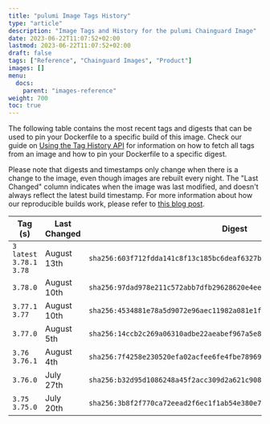 ```yaml
---
title: "pulumi Image Tags History"
type: "article"
description: "Image Tags and History for the pulumi Chainguard Image"
date: 2023-06-22T11:07:52+02:00
lastmod: 2023-06-22T11:07:52+02:00
draft: false
tags: ["Reference", "Chainguard Images", "Product"]
images: []
menu:
  docs:
    parent: "images-reference"
weight: 700
toc: true
---
```


The following table contains the most recent tags and digests that can be used to pin your Dockerfile to a specific build of this image. Check our guide on [Using the Tag History API](/chainguard/chainguard-images/using-the-tag-history-api/) for information on how to fetch all tags from an image and how to pin your Dockerfile to a specific digest.

Please note that digests and timestamps only change when there is a change to the image, even though images are rebuilt every night. The "Last Changed" column indicates when the image was last modified, and doesn't always reflect the latest build timestamp. For more information about how our reproducible builds work, please refer to [this blog post](https://www.chainguard.dev/unchained/reproducing-chainguards-reproducible-image-builds).

| Tag (s)                       | Last Changed | Digest                                                                    |
|-------------------------------|--------------|---------------------------------------------------------------------------|
|  `3` `latest` `3.78.1` `3.78` | August 13th  | `sha256:603f712fdda141c8f13c185bc6deaf6327b530db06ecf87729a05628ff67dd6f` |
|  `3.78.0`                     | August 10th  | `sha256:97dad978e211c572abb7dfb29628620e4eef0621c89c829fabb5bb4b295213a9` |
|  `3.77.1` `3.77`              | August 10th  | `sha256:4534881e78a5d9072e96aec11982a081e1f0280dbacbe1ff976dd94cc1b2faca` |
|  `3.77.0`                     | August 5th   | `sha256:14ccb2c269a06310adbe22aeabef967a5e86a54f09196c8ad66b49d756ceabd4` |
|  `3.76` `3.76.1`              | August 4th   | `sha256:7f4258e230520efa02acfee6fe4fbe78969966b144a85dd7fe76c27d0262b886` |
|  `3.76.0`                     | July 27th    | `sha256:b32d95d1086248a45f2acc309d2a621c908b0c498b0c6563845e0c4dc141c3d3` |
|  `3.75` `3.75.0`              | July 20th    | `sha256:3b8f2f770ca72eead2f6ec1f1ab54e380e73c0f5bc0529fb6cafb1344b66daee` |
